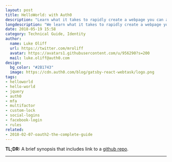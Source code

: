 ```yaml
---
layout: post
title: HelloWorld: with Auth0
description: "Learn what it takes to rapidly create a webpage you can authenticate your users on, using Auth0"
longdescription: "We learn what it takes to rapidly create a webpage you can authenticate your users on, using Auth0. We'll also customize our login page, enable social logins, enable Multi-factor authentication, create an Auth0 login rule, and make an OIDC conformant request for the user profile."
date: 2018-05-19 15:58
category: Technical Guide, Identity
author:
  name: Luke Oliff
  url: https://twitter.com/mroliff
  avatar: https://avatars1.githubusercontent.com/u/956290?s=200
  mail: luke.oliff@auth0.com
design:
  bg_color: "#2B1743"
  image: https://cdn.auth0.com/blog/gatsby-react-webtask/logo.png
tags:
- helloworld
- hello-world
- jquery
- auth0
- mfa
- multifactor
- custom-lock
- social-logins
- facebook-login
- rules
related:
- 2018-02-07-oauth2-the-complete-guide
---
```


**TL;DR:** A brief synopsis that includes link to a [github repo](http://www.github.com/).

---
